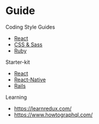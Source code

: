# Guide

Coding Style Guides
 - [React](https://github.com/airbnb/javascript/tree/master/react)
 - [CSS & Sass](https://github.com/airbnb/css)
 - [Ruby](https://github.com/airbnb/ruby)

Starter-kit
- [React](https://github.com/YoloerLab/react-start-kit)
- [React-Native](https://github.com/YoloerLab/react-native-start-kit)
- [Rails](https://github.com/YoloerLab/rails-start-kit)

Learning
- https://learnredux.com/
- https://www.howtographql.com/
